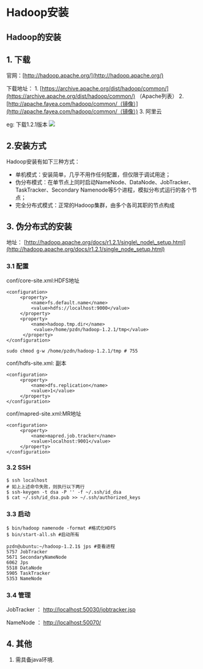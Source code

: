 # Hadoop安装

## Hadoop的安装

## 1. 下载

官网：[http://hadoop.apache.org/](http://hadoop.apache.org/)

下载地址： 1. [https://archive.apache.org/dist/hadoop/common/](https://archive.apache.org/dist/hadoop/common/) （Apache列表） 2. [http://apache.fayea.com/hadoop/common/（镜像）](http://apache.fayea.com/hadoop/common/（镜像）) 3. 阿里云

eg: 下载1.2.1版本 ![](../../.gitbook/assets/hd2.png)

## 2.安装方式

Hadoop安装有如下三种方式：

* 单机模式：安装简单，几乎不用作任何配置，但仅限于调试用途；
* 伪分布模式：在单节点上同时启动NameNode、DataNode、JobTracker、TaskTracker、Secondary Namenode等5个进程，模拟分布式运行的各个节点；
* 完全分布式模式：正常的Hadoop集群，由多个各司其职的节点构成

## 3. 伪分布式的安装

地址： [http://hadoop.apache.org/docs/r1.2.1/single\_node\_setup.html](http://hadoop.apache.org/docs/r1.2.1/single_node_setup.html)

### 3.1 配置

conf/core-site.xml:HDFS地址

```text
<configuration>
     <property>
         <name>fs.default.name</name>
         <value>hdfs://localhost:9000</value>
     </property>
     <property>
         <name>hadoop.tmp.dir</name>
          <value>/home/pzdn/hadoop-1.2.1/tmp</value>
      </property>
</configuration>
```

```text
sudo chmod g-w /home/pzdn/hadoop-1.2.1/tmp # 755
```

conf/hdfs-site.xml: 副本

```text
<configuration>
     <property>
         <name>dfs.replication</name>
         <value>1</value>
     </property>
</configuration>
```

conf/mapred-site.xml:MR地址

```text
<configuration>
     <property>
         <name>mapred.job.tracker</name>
         <value>localhost:9001</value>
     </property>
</configuration>
```

### 3.2 SSH

```text
$ ssh localhost
# 如上上述命令失败，则执行以下两行
$ ssh-keygen -t dsa -P '' -f ~/.ssh/id_dsa 
$ cat ~/.ssh/id_dsa.pub >> ~/.ssh/authorized_keys
```

### 3.3 启动

```text
$ bin/hadoop namenode -format #格式化HDFS
$ bin/start-all.sh #启动所有

pzdn@ubuntu:~/hadoop-1.2.1$ jps #查看进程
5757 JobTracker
5671 SecondaryNameNode
6062 Jps
5518 DataNode
5905 TaskTracker
5353 NameNode
```

### 3.4 管理

JobTracker ： [http://localhost:50030/jobtracker.jsp](http://localhost:50030/jobtracker.jsp)

NameNode ： [http://localhost:50070/](http://localhost:50070/)

## 4. 其他

1. 需具备java环境.

